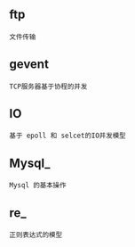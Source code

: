 ## ftp
    文件传输
## gevent
    TCP服务器基于协程的并发
## IO
    基于 epoll 和 selcet的IO并发模型
## Mysql_
    Mysql 的基本操作
## re_
    正则表达式的模型         